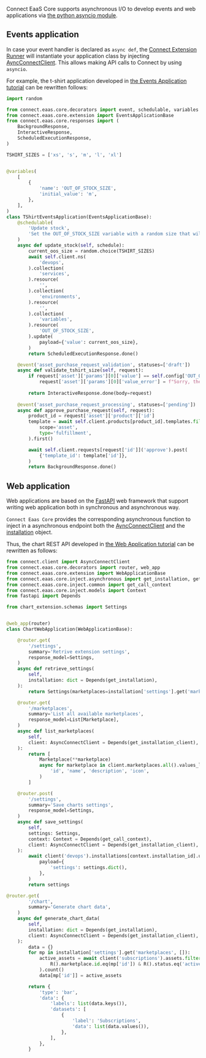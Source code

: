 Connect EaaS Core supports asynchronous I/O to develop events and web applications
via [the python asyncio module](https://docs.python.org/3/library/asyncio.html).

## Events application

In case your event handler is declared as `async def`, the [Connect Extension Runner](https://github.com/cloudblue/connect-extension-runner)
will instantiate your application class by injecting [AyncConnectClient](https://connect-openapi-client.readthedocs.io/en/latest/async_client/). This allows making API calls to Connect by using `asyncio`.

For example, the t-shirt application developed in [the Events Application tutorial](../tutorials/eventsapp/develop.md) can be rewritten
follows:

```python hl_lines="27 29 49 56 58 63"
import random

from connect.eaas.core.decorators import event, schedulable, variables
from connect.eaas.core.extension import EventsApplicationBase
from connect.eaas.core.responses import (
    BackgroundResponse,
    InteractiveResponse,
    ScheduledExecutionResponse,
)

TSHIRT_SIZES = ['xs', 's', 'm', 'l', 'xl']


@variables(
    [
        {
            'name': 'OUT_OF_STOCK_SIZE',
            'initial_value': 'm',
        },
    ],
)
class TShirtEventsApplication(EventsApplicationBase):
    @schedulable(
        'Update stock',
        'Set the OUT_OF_STOCK_SIZE variable with a random size that will be considered out of stock',
    )
    async def update_stock(self, schedule):
        current_oos_size = random.choice(TSHIRT_SIZES)
        await self.client.ns(
            'devops',
        ).collection(
            'services',
        ).resource(
            '',
        ).collection(
            'environments',
        ).resource(
            '',
        ).collection(
            'variables',
        ).resource(
            'OUT_OF_STOCK_SIZE',
        ).update(
            payload={'value': current_oos_size},
        )
        return ScheduledExecutionResponse.done()

    @event('asset_purchase_request_validation', statuses=['draft'])
    async def validate_tshirt_size(self, request):
        if request['asset']['params'][0]['value'] == self.config['OUT_OF_STOCK_SIZE']:
            request['asset']['params'][0]['value_error'] = f"Sorry, the size {self.config['OUT_OF_STOCK_SIZE']} is out of stock"
        
        return InteractiveResponse.done(body=request)
    
    @event('asset_purchase_request_processing', statuses=['pending'])
    async def approve_purchase_request(self, request):
        product_id = request['asset']['product']['id']
        template = await self.client.products[product_id].templates.filter(
            scope='asset',
            type='fulfillment',
        ).first()

        await self.client.requests[request['id']]('approve').post(
            {'template_id': template['id']},
        )
        return BackgroundResponse.done()
```


## Web application

Web applications are based on the [FastAPI](https://fastapi.tiangolo.com/async/) web framework that support writing web application both in synchronous and asynchronous way.

`Connect Eaas Core` provides the corresponding asynchronous function to inject in a asynchronous endpoint both the [AyncConnectClient](https://connect-openapi-client.readthedocs.io/en/latest/async_client/) and the [installation](../reference/injection.md/#asynchronous-web-application) object.

Thus, the chart REST API developed in [the Web Application tutorial](../tutorials/webapp/api.md) can be rewritten
as follows:

```python  hl_lines="1 4 20 31 37 47 53 64 71"
from connect.client import AsyncConnectClient
from connect.eaas.core.decorators import router, web_app
from connect.eaas.core.extension import WebApplicationBase
from connect.eaas.core.inject.asynchronous import get_installation, get_installation_client
from connect.eaas.core.inject.common import get_call_context
from connect.eaas.core.inject.models import Context
from fastapi import Depends

from chart_extension.schemas import Settings


@web_app(router)
class ChartWebApplication(WebApplicationBase):

    @router.get(
        '/settings',
        summary='Retrive extension settings',
        response_model=Settings,
    )
    async def retrieve_settings(
        self,
        installation: dict = Depends(get_installation),
    ):
        return Settings(marketplaces=installation['settings'].get('marketplaces', []))

    @router.get(
        '/marketplaces',
        summary='List all available marketplaces',
        response_model=List[Marketplace],
    )
    async def list_marketplaces(
        self,
        client: AsyncConnectClient = Depends(get_installation_client),
    ):
        return [
            Marketplace(**marketplace)
            async for marketplace in client.marketplaces.all().values_list(
                'id', 'name', 'description', 'icon',
            )
        ]

    @router.post(
        '/settings',
        summary='Save charts settings',
        response_model=Settings,
    )
    async def save_settings(
        self,
        settings: Settings,
        context: Context = Depends(get_call_context),
        client: AsyncConnectClient = Depends(get_installation_client),
    ):
        await client('devops').installations[context.installation_id].update(
            payload={
                'settings': settings.dict(),
            },
        )
        return settings

@router.get(
        '/chart',
        summary='Generate chart data',
    )
    async def generate_chart_data(
        self,
        installation: dict = Depends(get_installation),
        client: AsyncConnectClient = Depends(get_installation_client),
    ):
        data = {}
        for mp in installation['settings'].get('marketplaces', []):
            active_assets = await client('subscriptions').assets.filter(
                R().marketplace.id.eq(mp['id']) & R().status.eq('active'),
            ).count()
            data[mp['id']] = active_assets

        return {
            'type': 'bar',
            'data': {
                'labels': list(data.keys()),
                'datasets': [
                    {
                        'label': 'Subscriptions',
                        'data': list(data.values()),
                    },
                ],
            },
        }
```